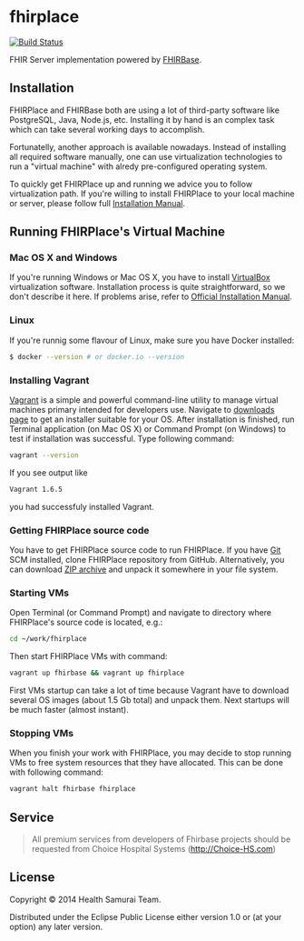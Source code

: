 # fhirplace

[![Build Status](https://travis-ci.org/fhirbase/fhirplace.svg)](https://travis-ci.org/fhirbase/fhirplace)

FHIR Server implementation powered by
[FHIRBase](https://github.com/fhirbase/fhirbase).

## Installation

FHIRPlace and FHIRBase both are using a lot of third-party software
like PostgreSQL, Java, Node.js, etc. Installing it by hand is an
complex task which can take several working days to accomplish.

Fortunatelly, another approach is available nowadays. Instead of
installing all required software manually, one can use virtualization
technologies to run a "virtual machine" with alredy pre-configured
operating system.

To quickly get FHIRPlace up and running we advice you to follow
virtualization path. If you're willing to install FHIRPlace to your
local machine or server, please follow full
[Installation Manual](https://github.com/fhirbase/fhirplace/wiki/InstallationManual).

## Running FHIRPlace's Virtual Machine

### Mac OS X and Windows

If you're running Windows or Mac OS X, you have to install
[VirtualBox](https://www.virtualbox.org/) virtualization
software. Installation process is quite straightforward, so we don't
describe it here. If problems arise, refer to
[Official Installation Manual](https://www.virtualbox.org/manual/ch02.html).

### Linux

If you're runnig some flavour of Linux, make sure you have Docker installed:

```bash
$ docker --version # or docker.io --version
```

### Installing Vagrant

[Vagrant](https://www.vagrantup.com/) is a simple and powerful
command-line utility to manage virtual machines primary intended for
developers use. Navigate to
[downloads page](https://www.vagrantup.com/downloads.html) to get an
installer suitable for your OS. After installation is finished, run
Terminal application (on Mac OS X) or Command Prompt (on Windows) to
test if installation was successful. Type following command:

```bash
vagrant --version
```

If you see output like

```bash
Vagrant 1.6.5
```

you had successfuly installed Vagrant.

### Getting FHIRPlace source code

You have to get FHIRPlace source code to run FHIRPlace. If you have
[Git](http://git-scm.com/) SCM installed, clone FHIRPlace repository
from GitHub. Alternatively, you can download
[ZIP archive](https://github.com/fhirbase/fhirplace/archive/master.zip)
and unpack it somewhere in your file system.

### Starting VMs

Open Terminal (or Command Prompt) and navigate to directory where
FHIRPlace's source code is located, e.g.:

```bash
cd ~/work/fhirplace
```

Then start FHIRPlace VMs with command:

```bash
vagrant up fhirbase && vagrant up fhirplace
```

First VMs startup can take a lot of time because Vagrant have to
download several OS images (about 1.5 Gb total) and unpack them. Next
startups will be much faster (almost instant).

### Stopping VMs

When you finish your work with FHIRPlace, you may decide to stop running
VMs to free system resources that they have allocated. This can be done with
following command:

```bash
vagrant halt fhirbase fhirplace
```

## Service

> All premium services from developers of Fhirbase projects
> should be requested from Choice Hospital Systems (http://Choice-HS.com)

## License

Copyright © 2014 Health Samurai Team.

Distributed under the Eclipse Public License either version 1.0 or (at
your option) any later version.
